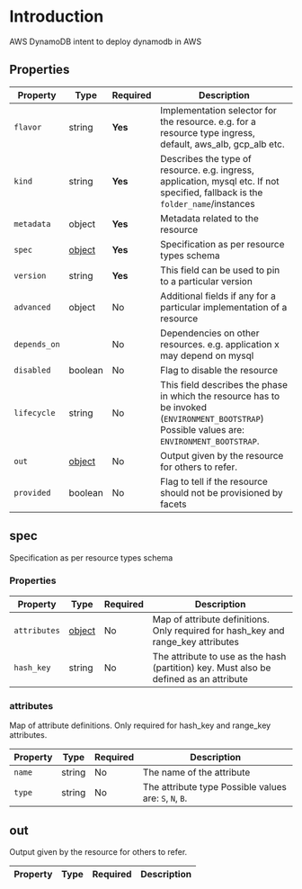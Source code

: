# Introduction

AWS DynamoDB intent to deploy dynamodb in AWS

## Properties

| Property     | Type            | Required | Description                                                                                                                                    |
| ------------ | --------------- | -------- | ---------------------------------------------------------------------------------------------------------------------------------------------- |
| `flavor`     | string          | **Yes**  | Implementation selector for the resource. e.g. for a resource type ingress, default, aws_alb, gcp_alb etc.                                     |
| `kind`       | string          | **Yes**  | Describes the type of resource. e.g. ingress, application, mysql etc. If not specified, fallback is the `folder_name`/instances                |
| `metadata`   | object          | **Yes**  | Metadata related to the resource                                                                                                               |
| `spec`       | [object](#spec) | **Yes**  | Specification as per resource types schema                                                                                                     |
| `version`    | string          | **Yes**  | This field can be used to pin to a particular version                                                                                          |
| `advanced`   | object          | No       | Additional fields if any for a particular implementation of a resource                                                                         |
| `depends_on` |                 | No       | Dependencies on other resources. e.g. application x may depend on mysql                                                                        |
| `disabled`   | boolean         | No       | Flag to disable the resource                                                                                                                   |
| `lifecycle`  | string          | No       | This field describes the phase in which the resource has to be invoked (`ENVIRONMENT_BOOTSTRAP`) Possible values are: `ENVIRONMENT_BOOTSTRAP`. |
| `out`        | [object](#out)  | No       | Output given by the resource for others to refer.                                                                                              |
| `provided`   | boolean         | No       | Flag to tell if the resource should not be provisioned by facets                                                                               |

## spec

Specification as per resource types schema

### Properties

| Property     | Type                  | Required | Description                                                                            |
| ------------ | --------------------- | -------- | -------------------------------------------------------------------------------------- |
| `attributes` | [object](#attributes) | No       | Map of attribute definitions. Only required for hash_key and range_key attributes      |
| `hash_key`   | string                | No       | The attribute to use as the hash (partition) key. Must also be defined as an attribute |

### attributes

Map of attribute definitions. Only required for hash_key and range_key attributes.

| Property | Type   | Required | Description                                            |
| -------- | ------ | -------- | ------------------------------------------------------ |
| `name`   | string | No       | The name of the attribute                              |
| `type`   | string | No       | The attribute type Possible values are: `S`, `N`, `B`. |

## out

Output given by the resource for others to refer.

| Property | Type | Required | Description |
| -------- | ---- | -------- | ----------- |
